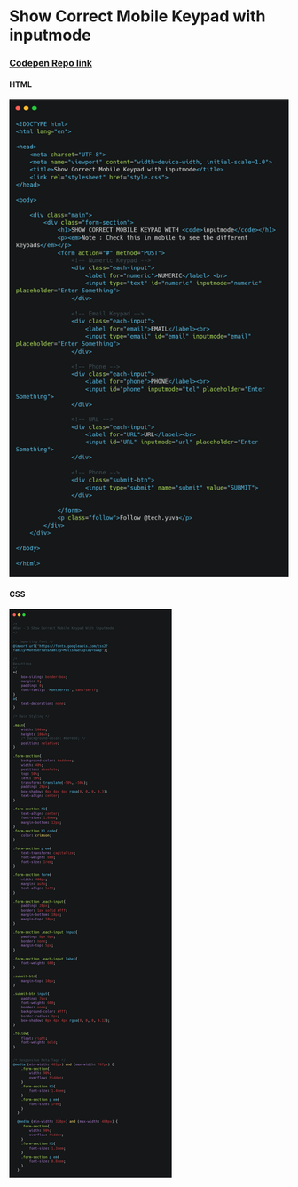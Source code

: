 # Show Correct Mobile Keypad with inputmode
### [Codepen Repo link](https://codepen.io/sinanu1998/pen/GRZXKmx)

#### HTML
![](1.png)

#### CSS
![](2.png)
